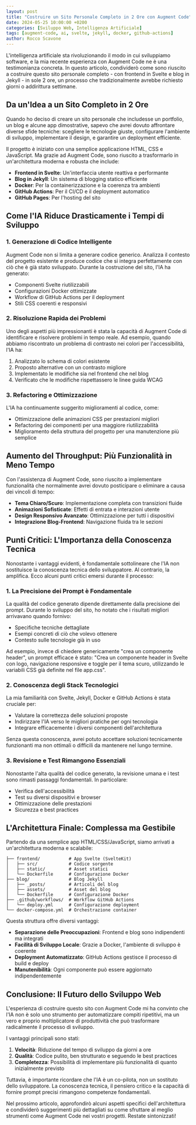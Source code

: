```yaml
---
layout: post
title: "Costruire un Sito Personale Completo in 2 Ore con Augment Code"
date: 2024-05-25 10:00:00 +0200
categories: [Sviluppo Web, Intelligenza Artificiale]
tags: [augment-code, ai, svelte, jekyll, docker, github-actions]
author: Rocco Scavone
---
```


L'intelligenza artificiale sta rivoluzionando il modo in cui sviluppiamo software, e la mia recente esperienza con Augment Code ne è una testimonianza concreta. In questo articolo, condividerò come sono riuscito a costruire questo sito personale completo - con frontend in Svelte e blog in Jekyll - in sole 2 ore, un processo che tradizionalmente avrebbe richiesto giorni o addirittura settimane.

## Da un'Idea a un Sito Completo in 2 Ore

Quando ho deciso di creare un sito personale che includesse un portfolio, un blog e alcune app dimostrative, sapevo che avrei dovuto affrontare diverse sfide tecniche: scegliere le tecnologie giuste, configurare l'ambiente di sviluppo, implementare il design, e garantire un deployment efficiente.

Il progetto è iniziato con una semplice applicazione HTML, CSS e JavaScript. Ma grazie ad Augment Code, sono riuscito a trasformarlo in un'architettura moderna e robusta che include:

- **Frontend in Svelte**: Un'interfaccia utente reattiva e performante
- **Blog in Jekyll**: Un sistema di blogging statico efficiente
- **Docker**: Per la containerizzazione e la coerenza tra ambienti
- **GitHub Actions**: Per il CI/CD e il deployment automatico
- **GitHub Pages**: Per l'hosting del sito

## Come l'IA Riduce Drasticamente i Tempi di Sviluppo

### 1. Generazione di Codice Intelligente

Augment Code non si limita a generare codice generico. Analizza il contesto del progetto esistente e produce codice che si integra perfettamente con ciò che è già stato sviluppato. Durante la costruzione del sito, l'IA ha generato:

- Componenti Svelte riutilizzabili
- Configurazioni Docker ottimizzate
- Workflow di GitHub Actions per il deployment
- Stili CSS coerenti e responsivi

### 2. Risoluzione Rapida dei Problemi

Uno degli aspetti più impressionanti è stata la capacità di Augment Code di identificare e risolvere problemi in tempo reale. Ad esempio, quando abbiamo riscontrato un problema di contrasto nei colori per l'accessibilità, l'IA ha:

1. Analizzato lo schema di colori esistente
2. Proposto alternative con un contrasto migliore
3. Implementato le modifiche sia nel frontend che nel blog
4. Verificato che le modifiche rispettassero le linee guida WCAG

### 3. Refactoring e Ottimizzazione

L'IA ha continuamente suggerito miglioramenti al codice, come:

- Ottimizzazione delle animazioni CSS per prestazioni migliori
- Refactoring dei componenti per una maggiore riutilizzabilità
- Miglioramento della struttura del progetto per una manutenzione più semplice

## Aumento del Throughput: Più Funzionalità in Meno Tempo

Con l'assistenza di Augment Code, sono riuscito a implementare funzionalità che normalmente avrei dovuto posticipare o eliminare a causa dei vincoli di tempo:

- **Tema Chiaro/Scuro**: Implementazione completa con transizioni fluide
- **Animazioni Sofisticate**: Effetti di entrata e interazioni utente
- **Design Responsivo Avanzato**: Ottimizzazione per tutti i dispositivi
- **Integrazione Blog-Frontend**: Navigazione fluida tra le sezioni

## Punti Critici: L'Importanza della Conoscenza Tecnica

Nonostante i vantaggi evidenti, è fondamentale sottolineare che l'IA non sostituisce la conoscenza tecnica dello sviluppatore. Al contrario, la amplifica. Ecco alcuni punti critici emersi durante il processo:

### 1. La Precisione dei Prompt è Fondamentale

La qualità del codice generato dipende direttamente dalla precisione dei prompt. Durante lo sviluppo del sito, ho notato che i risultati migliori arrivavano quando fornivo:

- Specifiche tecniche dettagliate
- Esempi concreti di ciò che volevo ottenere
- Contesto sulle tecnologie già in uso

Ad esempio, invece di chiedere genericamente "crea un componente header", un prompt efficace è stato: "Crea un componente header in Svelte con logo, navigazione responsive e toggle per il tema scuro, utilizzando le variabili CSS già definite nel file app.css".

### 2. Conoscenza degli Stack Tecnologici

La mia familiarità con Svelte, Jekyll, Docker e GitHub Actions è stata cruciale per:

- Valutare la correttezza delle soluzioni proposte
- Indirizzare l'IA verso le migliori pratiche per ogni tecnologia
- Integrare efficacemente i diversi componenti dell'architettura

Senza questa conoscenza, avrei potuto accettare soluzioni tecnicamente funzionanti ma non ottimali o difficili da mantenere nel lungo termine.

### 3. Revisione e Test Rimangono Essenziali

Nonostante l'alta qualità del codice generato, la revisione umana e i test sono rimasti passaggi fondamentali. In particolare:

- Verifica dell'accessibilità
- Test su diversi dispositivi e browser
- Ottimizzazione delle prestazioni
- Sicurezza e best practices

## L'Architettura Finale: Complessa ma Gestibile

Partendo da una semplice app HTML/CSS/JavaScript, siamo arrivati a un'architettura moderna e scalabile:

```
├── frontend/           # App Svelte (SvelteKit)
│   ├── src/            # Codice sorgente
│   ├── static/         # Asset statici
│   └── Dockerfile      # Configurazione Docker
├── blog/               # Blog Jekyll
│   ├── _posts/         # Articoli del blog
│   ├── assets/         # Asset del blog
│   └── Dockerfile      # Configurazione Docker
├── .github/workflows/  # Workflow GitHub Actions
│   └── deploy.yml      # Configurazione deployment
└── docker-compose.yml  # Orchestrazione container
```

Questa struttura offre diversi vantaggi:

- **Separazione delle Preoccupazioni**: Frontend e blog sono indipendenti ma integrati
- **Facilità di Sviluppo Locale**: Grazie a Docker, l'ambiente di sviluppo è coerente
- **Deployment Automatizzato**: GitHub Actions gestisce il processo di build e deploy
- **Manutenibilità**: Ogni componente può essere aggiornato indipendentemente

## Conclusione: Il Futuro dello Sviluppo Web

L'esperienza di costruire questo sito con Augment Code mi ha convinto che l'IA non è solo uno strumento per automatizzare compiti ripetitivi, ma un vero e proprio moltiplicatore di produttività che può trasformare radicalmente il processo di sviluppo.

I vantaggi principali sono stati:

1. **Velocità**: Riduzione del tempo di sviluppo da giorni a ore
2. **Qualità**: Codice pulito, ben strutturato e seguendo le best practices
3. **Completezza**: Possibilità di implementare più funzionalità di quanto inizialmente previsto

Tuttavia, è importante ricordare che l'IA è un co-pilota, non un sostituto dello sviluppatore. La conoscenza tecnica, il pensiero critico e la capacità di fornire prompt precisi rimangono competenze fondamentali.

Nel prossimo articolo, approfondirò alcuni aspetti specifici dell'architettura e condividerò suggerimenti più dettagliati su come sfruttare al meglio strumenti come Augment Code nei vostri progetti. Restate sintonizzati!
